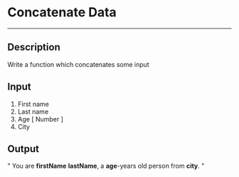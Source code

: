# Concatenate Data
---

## Description
Write a function which concatenates some input

## Input
1. First name
2. Last name
3. Age [ Number ]
4. City

## Output
" You are **firstName** **lastName**, a **age**-years old person from **city**. "